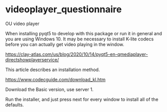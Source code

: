 # videoplayer_questionnaire
OU video player

When installing pyqt5 to develop with this package or run it in general and you are using Windows 10. It may be necessary to install K-lite codecs before you can actually get video playing in the window.

https://clay-atlas.com/us/blog/2020/10/14/pyqt5-en-qmediaplayer-directshowplayerservice/

This article describes an installation method. 

https://www.codecguide.com/download_kl.htm

Download the Basic version, use server 1. 

Run the installer, and just press next for every window to install all of the defaults.



